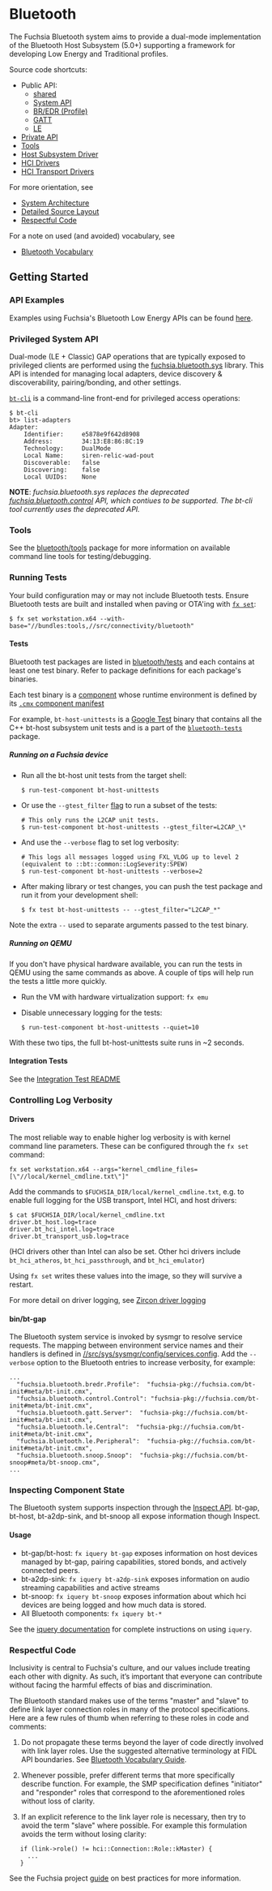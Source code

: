 Bluetooth
=========

The Fuchsia Bluetooth system aims to provide a dual-mode implementation of the
Bluetooth Host Subsystem (5.0+) supporting a framework for developing Low Energy
and Traditional profiles.

Source code shortcuts:
- Public API:
  * [shared](/sdk/fidl/fuchsia.bluetooth)
  * [System API](/sdk/fidl/fuchsia.bluetooth.sys)
  * [BR/EDR (Profile)](/sdk/fidl/fuchsia.bluetooth.bredr)
  * [GATT](/sdk/fidl/fuchsia.bluetooth.gatt)
  * [LE](/sdk/fidl/fuchsia.bluetooth.le)
- [Private API](/src/connectivity/bluetooth/fidl)
- [Tools](tools/)
- [Host Subsystem Driver](core/bt-host)
- [HCI Drivers](hci)
- [HCI Transport Drivers](hci/transport)

For more orientation, see
- [System Architecture](/docs/the-book/bluetooth_architecture.md)
- [Detailed Source Layout](/docs/the-book/bluetooth_source_layout.md)
- [Respectful Code](#Respectful-Code)

For a note on used (and avoided) vocabulary, see
- [Bluetooth Vocabulary](docs/vocabulary.md)

## Getting Started

### API Examples

Examples using Fuchsia's Bluetooth Low Energy APIs can be found
[here](examples).

### Privileged System API

Dual-mode (LE + Classic) GAP operations that are typically exposed to privileged
clients are performed using the [fuchsia.bluetooth.sys](/sdk/fidl/fuchsia.bluetooth.sys) library.
This API is intended for managing local adapters, device discovery & discoverability,
pairing/bonding, and other settings.

[`bt-cli`](tools/bt-cli) is a command-line front-end for privileged access operations:

```
$ bt-cli
bt> list-adapters
Adapter:
    Identifier:     e5878e9f642d8908
    Address:        34:13:E8:86:8C:19
    Technology:     DualMode
    Local Name:     siren-relic-wad-pout
    Discoverable:   false
    Discovering:    false
    Local UUIDs:    None
```

**NOTE**: _fuchsia.bluetooth.sys replaces the deprecated
[fuchsia.bluetooth.control](/sdk/fidl/fuchsia.bluetooth.control) API, which contiues to be
supported. The bt-cli tool currently uses the deprecated API._

### Tools

See the [bluetooth/tools](tools/) package for more information on
available command line tools for testing/debugging.

### Running Tests

Your build configuration may or may not include Bluetooth tests. Ensure
Bluetooth tests are built and installed when paving or OTA'ing with [`fx set`](docs/development/workflows/fx.md#configure-a-build):

  ```
  $ fx set workstation.x64 --with-base="//bundles:tools,//src/connectivity/bluetooth"
  ```

#### Tests

Bluetooth test packages are listed in
[bluetooth/tests](/src/connectivity/bluetooth/tests/) and each contains at least one
test binary. Refer to package definitions for each package's binaries.

Each test binary is a [component](/docs/glossary.md#component)
whose runtime environment is defined by its [`.cmx` component manifest](/docs/the-book/package_metadata.md#Component-Manifest)

For example, `bt-host-unittests` is a [Google Test](https://github.com/google/googletest)
binary that contains all the C++ bt-host subsystem unit tests and is a part of
the [`bluetooth-tests`](tests/BUILD.gn) package.

##### Running on a Fuchsia device

* Run all the bt-host unit tests from the target shell:

  ```
  $ run-test-component bt-host-unittests
  ```

* Or use the `--gtest_filter`
[flag](https://github.com/google/googletest/blob/master/googletest/docs/advanced.md#running-a-subset-of-the-tests) to run a subset of the tests:

  ```
  # This only runs the L2CAP unit tests.
  $ run-test-component bt-host-unittests --gtest_filter=L2CAP_\*
  ```

* And use the `--verbose` flag to set log verbosity:

  ```
  # This logs all messages logged using FXL_VLOG up to level 2 (equivalent to ::bt::common::LogSeverity:SPEW)
  $ run-test-component bt-host-unittests --verbose=2
  ```

* After making library or test changes, you can push the test package and run it
from your development shell:

  ```
  $ fx test bt-host-unittests -- --gtest_filter="L2CAP_*"
  ```

Note the extra `--` used to separate arguments passed to the test binary.

##### Running on QEMU

If you don't have physical hardware available, you can run the tests in QEMU using the same commands as above. A couple of tips will help run the tests a little more quickly.

* Run the VM with hardware virtualization support: `fx emu`
* Disable unnecessary logging for the tests:

  ```
  $ run-test-component bt-host-unittests --quiet=10
  ```

With these two tips, the full bt-host-unittests suite runs in ~2 seconds.

#### Integration Tests

See the [Integration Test README](tests/integration/README.md)

### Controlling Log Verbosity

#### Drivers

The most reliable way to enable higher log verbosity is with kernel command line parameters. These can be configured through the `fx set` command:

  ```
  fx set workstation.x64 --args="kernel_cmdline_files=[\"//local/kernel_cmdline.txt\"]"
  ```

Add the commands to `$FUCHSIA_DIR/local/kernel_cmdline.txt`, e.g. to enable full logging for the USB transport, Intel HCI, and host drivers:

  ```
  $ cat $FUCHSIA_DIR/local/kernel_cmdline.txt
  driver.bt_host.log=trace
  driver.bt_hci_intel.log=trace
  driver.bt_transport_usb.log=trace
  ```

(HCI drivers other than Intel can also be set. Other hci drivers include `bt_hci_atheros`, `bt_hci_passthrough`, and `bt_hci_emulator`)

Using `fx set` writes these values into the image, so they will survive a restart.

For more detail on driver logging, see [Zircon driver logging](/docs/concepts/drivers/driver-development#logging)

#### bin/bt-gap

The Bluetooth system service is invoked by sysmgr to resolve service requests.
The mapping between environment service names and their handlers is defined in
[//src/sys/sysmgr/config/services.config](/src/sys/sysmgr/config/services.config).
Add the `--verbose` option to the Bluetooth entries to increase verbosity, for
example:

  ```
  ...
    "fuchsia.bluetooth.bredr.Profile":  "fuchsia-pkg://fuchsia.com/bt-init#meta/bt-init.cmx",
    "fuchsia.bluetooth.control.Control": "fuchsia-pkg://fuchsia.com/bt-init#meta/bt-init.cmx",
    "fuchsia.bluetooth.gatt.Server":  "fuchsia-pkg://fuchsia.com/bt-init#meta/bt-init.cmx",
    "fuchsia.bluetooth.le.Central":  "fuchsia-pkg://fuchsia.com/bt-init#meta/bt-init.cmx",
    "fuchsia.bluetooth.le.Peripheral":  "fuchsia-pkg://fuchsia.com/bt-init#meta/bt-init.cmx",
    "fuchsia.bluetooth.snoop.Snoop":  "fuchsia-pkg://fuchsia.com/bt-snoop#meta/bt-snoop.cmx",
  ...

  ```

### Inspecting Component State

The Bluetooth system supports inspection through the [Inspect API](/docs/development/inspect).
bt-gap, bt-host, bt-a2dp-sink, and bt-snoop all expose information though Inspect.

#### Usage

* bt-gap/bt-host: `fx iquery bt-gap` exposes information on host devices managed by bt-gap, pairing capabilities, stored bonds, and actively connected peers.
* bt-a2dp-sink: `fx iquery bt-a2dp-sink` exposes information on audio streaming capabilities and active streams
* bt-snoop: `fx iquery bt-snoop` exposes information about which hci devices are being logged and how much data is stored.
* All Bluetooth components: `fx iquery bt-*`

See the [iquery documentation](/docs/development/inspect/iquery) for complete instructions on using `iquery`.

### Respectful Code

Inclusivity is central to Fuchsia's culture, and our values include treating
each other with dignity. As such, it’s important that everyone can contribute
without facing the harmful effects of bias and discrimination.

The Bluetooth standard makes use of the terms "master" and "slave" to define
link layer connection roles in many of the protocol specifications. Here are a
few rules of thumb when referring to these roles in code and comments:

1. Do not propagate these terms beyond the layer of code directly involved with link layer
roles. Use the suggested alternative terminology at FIDL API boundaries. See
[Bluetooth Vocabulary Guide](//src/connectivity/bluetooth/docs/vocabulary.md).

2. Whenever possible, prefer different terms that more specifically describe function. For example,
the SMP specification defines "initiator" and "responder" roles that correspond to the
aforementioned roles without loss of clarity.

3. If an explicit reference to the link layer role is necessary, then try to
avoid the term "slave" where possible. For example this formulation avoids the
term without losing clarity:

```
   if (link->role() != hci::Connection::Role::kMaster) {
     ...
   }
```

See the Fuchsia project [guide](//docs/best-practices/respectful_code.md) on best practices
for more information.
